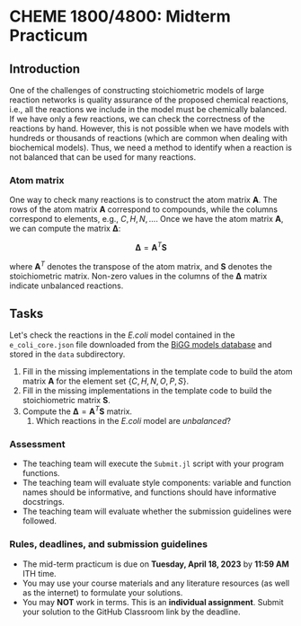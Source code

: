 # CHEME 1800/4800: Midterm Practicum

## Introduction
One of the challenges of constructing stoichiometric models of large reaction networks is quality assurance of the proposed chemical reactions, i.e., all the reactions we include in the model must be chemically balanced. If we have only a few reactions, we can check the correctness of the reactions by hand. However, this is not possible when we have models with hundreds or thousands of reactions (which are common when dealing with biochemical models). Thus, we need a method to identify when a reaction is not balanced that can be used for many reactions.

### Atom matrix
One way to check many reactions is to construct the atom matrix $\mathbf{A}$. The rows of the atom matrix $\mathbf{A}$ correspond to compounds, while the columns correspond to elements, e.g., $C,H,N,\dots$. Once we have the atom matrix $\mathbf{A}$, we can compute the matrix $\mathbf{\Delta}$:

$$
\mathbf{\Delta} = \mathbf{A}^{T}\mathbf{S}
$$

where $\mathbf{A}^{T}$ denotes the transpose of the atom matrix, and $\mathbf{S}$ denotes the stoichiometric matrix. Non-zero values in the columns of the $\mathbf{\Delta}$ matrix indicate unbalanced reactions. 

## Tasks
Let's check the reactions in the _E.coli_ model contained in the `e_coli_core.json` file downloaded from the [BiGG models database](http://bigg.ucsd.edu/models/e_coli_core) and stored in the `data` subdirectory.

1. Fill in the missing implementations in the template code to build the atom matrix $\mathbf{A}$ for the element set $\left\{C,H,N,O,P,S\right\}$.
1. Fill in the missing implementations in the template code to build the stoichiometric matrix $\mathbf{S}$.
1. Compute the $\mathbf{\Delta} = \mathbf{A}^{T}\mathbf{S}$ matrix. 
    1. Which reactions in the _E.coli_ model are _unbalanced_?

### Assessment
* The teaching team will execute the `Submit.jl` script with your program functions. 
* The teaching team will evaluate style components: variable and function names should be informative, and functions should have informative docstrings. 
* The teaching team will evaluate whether the submission guidelines were followed.

### Rules, deadlines, and submission guidelines
* The mid-term practicum is due on __Tuesday, April 18, 2023__ by __11:59 AM__ ITH time. 
* You may use your course materials and any literature resources (as well as the internet) to formulate your solutions.
* You may __NOT__ work in terms. This is an __individual assignment__. Submit your solution to the GitHub Classroom link by the deadline. 